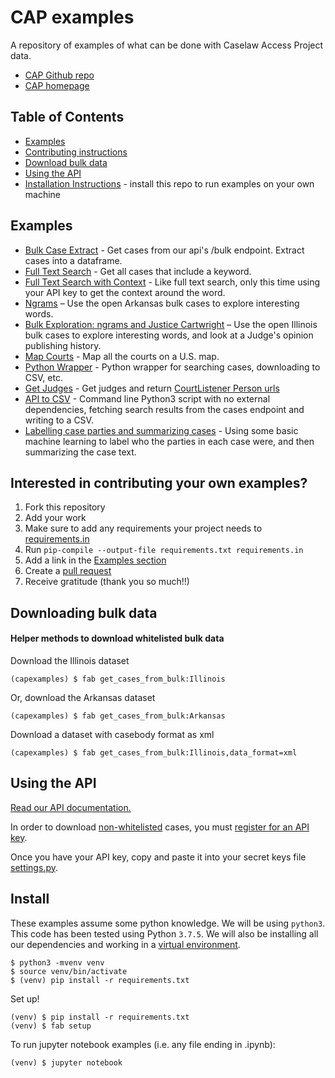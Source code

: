 # CAP examples

A repository of examples of what can be done with Caselaw Access Project data.
- [CAP Github repo](https://github.com/harvard-lil/capstone)
- [CAP homepage](https://case.law/)

## Table of Contents
- [Examples](#examples)
- [Contributing instructions](#interested-in-contributing-your-own-examples)
- [Download bulk data](#downloading-bulk-data)
- [Using the API](#using-the-api)
- [Installation Instructions](#install) - install this repo to run examples on your own machine

## Examples
- [Bulk Case Extract](bulk_extract/extract_cases.ipynb) - Get cases from our api's /bulk endpoint. Extract cases into a dataframe.
- [Full Text Search](full_text_search/full_text_search.ipynb) - Get all cases that include a keyword.
- [Full Text Search with Context](api_text_search/api_text_search.py) - Like full text search, only this time using your API key to get the context around the word.
- [Ngrams](ngrams/ngrams.ipynb) – Use the open Arkansas bulk cases to explore interesting words.
- [Bulk Exploration: ngrams and Justice Cartwright](bulk_exploration/cartwright.ipynb) – Use the open Illinois bulk cases to explore interesting words, and look at a Judge's opinion publishing history.
- [Map Courts](map_courts/map_courts.ipynb) - Map all the courts on a U.S. map.
- [Python Wrapper](python_wrapper/cap.py) - Python wrapper for searching cases, downloading to CSV, etc.
- [Get Judges](get_judges/get_judges.ipynb) - Get judges and return [CourtListener Person urls](https://www.courtlistener.com/api/rest/v3/people/?name_last=Pregerson&name_first=Harry)
- [API to CSV](api_to_csv/api_to_csv.py) - Command line Python3 script with no external dependencies, fetching search results from the cases endpoint and writing to a CSV.
- [Labelling case parties and summarizing cases](labelling_summarizing/labelling_summarizing.ipynb) - Using some basic machine learning to label who the parties in each case were, and then summarizing the case text.

## Interested in contributing your own examples?
1. Fork this repository
2. Add your work
3. Make sure to add any requirements your project needs to [requirements.in](requirements.in)
4. Run ```pip-compile --output-file requirements.txt requirements.in```
5. Add a link in the [Examples section](#examples)
6. Create a [pull request](https://github.com/harvard-lil/cap-examples/compare)
7. Receive gratitude (thank you so much!!)

## Downloading bulk data

#### Helper methods to download whitelisted bulk data
Download the Illinois dataset
```
(capexamples) $ fab get_cases_from_bulk:Illinois
```

Or, download the Arkansas dataset
```
(capexamples) $ fab get_cases_from_bulk:Arkansas
```

Download a dataset with casebody format as xml
```
(capexamples) $ fab get_cases_from_bulk:Illinois,data_format=xml
```


## Using the API
[Read our API documentation.](https://case.law/api/)

In order to download [non-whitelisted](https://case.law/api/#limits) cases, you must [register for an API key](https://case.law/user/register/).

Once you have your API key, copy and paste it into your secret keys file [settings.py](config/settings.py).


## Install
These examples assume some python knowledge. We will be using `python3`.
This code has been tested using Python `3.7.5`.
We will also be installing all our dependencies and working in a [virtual environment](https://docs.python.org/3/library/venv.html).

```
$ python3 -mvenv venv
$ source venv/bin/activate
$ (venv) pip install -r requirements.txt
```

Set up!
```
(venv) $ pip install -r requirements.txt
(venv) $ fab setup
```

To run jupyter notebook examples (i.e. any file ending in .ipynb):
```
(venv) $ jupyter notebook
```
